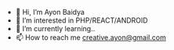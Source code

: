 - 👋 Hi, I’m Ayon Baidya
- 👀 I’m interested in PHP/REACT/ANDROID
- 🌱 I’m currently learning..
- 📫 How to reach me creative.ayon@gmail.com

<!---
creative-ayon/creative-ayon is a ✨ special ✨ repository because its `README.md` (this file) appears on your GitHub profile.
You can click the Preview link to take a look at your changes.
--->
